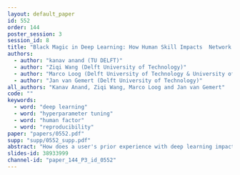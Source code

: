 ```yaml
---
layout: default_paper
id: 552
order: 144
poster_session: 3
session_id: 8
title: "Black Magic in Deep Learning: How Human Skill Impacts  Network Training"
authors:
  - author: "kanav anand (TU DELFT)"
  - author: "Ziqi Wang (Delft University of Technology)"
  - author: "Marco Loog (Delft University of Technology & University of Copenhagen)"
  - author: "Jan van Gemert (Delft University of Technology)"
all_authors: "Kanav Anand, Ziqi Wang, Marco Loog and Jan van Gemert"
code: ""
keywords:
  - word: "deep learning"
  - word: "hyperparameter tuning"
  - word: "human factor"
  - word: "reproducibility"
paper: "papers/0552.pdf"
supp: "supp/0552_supp.pdf"
abstract: "How does a user's prior experience with deep learning impact network performance?  We present an initial study based on 31 participants with different levels of experience. Their task is to perform hyperparameter optimization for a given deep learning architecture. The results show a strong positive correlation between the participant's experience and the final performance. They additionally indicate that an experienced participant finds better solutions using fewer resources on average. The data suggests furthermore that participants with no prior experience follow random strategies in their pursuit of optimal hyperparameters. Our study reveals the human factor in scientific reproducibility and in comparisons of state of the art results in deep learning."
slides-id: 38933999
channel-id: "paper_144_P3_id_0552"
---
```

